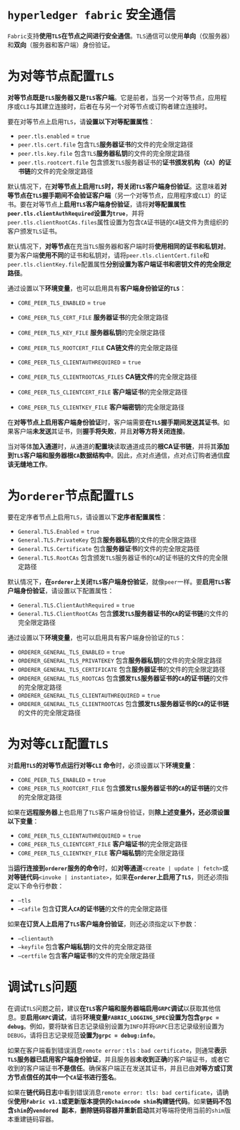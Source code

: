 # `hyperledger fabric` 安全通信

`Fabric`支持**使用`TLS`在节点之间进行安全通信**。`TLS`通信可以使用**单向**（仅服务器）和**双向**（服务器和客户端）身份验证。

# 为对等节点配置`TLS`

**对等节点既是`TLS`服务器又是`TLS`客户端**。它是前者，当另一个对等节点，应用程序或`CLI`与其建立连接时，后者在与另一个对等节点或订购者建立连接时。

要在对等节点上启用`TLS`，请**设置以下对等配置属性**：

+ `peer.tls.enabled` = `true`
+ `peer.tls.cert.file` 包含`TLS`**服务器证书**的文件的完全限定路径
+ `peer.tls.key.file` 包含`TLS`**服务器私钥**的文件的完全限定路径
+ `peer.tls.rootcert.file` 包含颁发`TLS`服务器证书的**证书颁发机构（`CA`）的证书链**的文件的完全限定路径

默认情况下，在**对等节点上启用`TLS`时，将关闭`TLS`客户端身份验证**。这意味着**对等节点在`TLS`握手期间不会验证客户端**（另一个对等节点，应用程序或`CLI`）的证书。要在对等节点上**启用`TLS`客户端身份验证**，请将**对等配置属性`peer.tls.clientAuthRequired`设置为`true`**，并将`peer.tls.clientRootCAs.files`属性设置为包含`CA`证书链的`CA`链文件为贵组织的客户颁发`TLS`证书。

默认情况下，**对等节点**在充当`TLS`服务器和客户端时将**使用相同的证书和私钥对**。要为客户端**使用不同**的证书和私钥对，请将`peer.tls.clientCert.file`和`peer.tls.clientKey.file`配置属性**分别设置为客户端证书和密钥文件的完全限定路径**。

通过设置以下**环境变量**，也可以启用具有**客户端身份验证的`TLS`**：

- `CORE_PEER_TLS_ENABLED` = `true`

- `CORE_PEER_TLS_CERT_FILE` **服务器证书**的完全限定路径
- `CORE_PEER_TLS_KEY_FILE` **服务器私钥**的完全限定路径
- `CORE_PEER_TLS_ROOTCERT_FILE` **CA链文件**的完全限定路径
- `CORE_PEER_TLS_CLIENTAUTHREQUIRED` = `true`
- `CORE_PEER_TLS_CLIENTROOTCAS_FILES` **CA链文件**的完全限定路径
- `CORE_PEER_TLS_CLIENTCERT_FILE` **客户端证书**的完全限定路径
- `CORE_PEER_TLS_CLIENTKEY_FILE` **客户端密钥**的完全限定路径

在**对等节点上启用客户端身份验证**时，客户端需要**在`TLS`握手期间发送其证书**。如果客户端**未发送**其证书，则**握手将失败**，并且**对等方将关闭连接**。

当对等体**加入通道**时，从通道的**配置块**读取通道成员的**根CA证书链**，并将其**添加到`TLS`客户端和服务器根`CA`数据结构中**。因此，点对点通信，点对点订购者通信**应该无缝地工作**。

# 为`orderer`节点配置`TLS`

要在定序者节点上启用`TLS`，请设置以下**定序者配置属性**：

- `General.TLS.Enabled` = `true`
- `General.TLS.PrivateKey` 包含**服务器私钥**的文件的完全限定路径
- `General.TLS.Certificate`  包含**服务器证书**的文件的完全限定路径
- `General.TLS.RootCAs`  包含颁发`TLS`服务器证书的`CA`的证书链的文件的完全限定路径

默认情况下，**在`orderer`上关闭`TLS`客户端身份验证**，就像`peer`一样。要**启用`TLS`客户端身份验证**，请设置以下配置属性：

- `General.TLS.ClientAuthRequired` = `true`
- `General.TLS.ClientRootCAs`  包含**颁发`TLS`服务器证书的`CA`的证书链**的文件的完全限定路径

通过设置以下**环境变量**，也可以启用具有客户端身份验证的`TLS`：

- `ORDERER_GENERAL_TLS_ENABLED` = `true`
- `ORDERER_GENERAL_TLS_PRIVATEKEY` 包含**服务器私钥**的文件的完全限定路径
- `ORDERER_GENERAL_TLS_CERTIFICATE`  包含**服务器证书**的文件的完全限定路径
- `ORDERER_GENERAL_TLS_ROOTCAS`  包含**颁发`TLS`服务器证书的`CA`的证书链**的文件的完全限定路径
- `ORDERER_GENERAL_TLS_CLIENTAUTHREQUIRED` = `true`
- `ORDERER_GENERAL_TLS_CLIENTROOTCAS`  包含**颁发`TLS`服务器证书的`CA`的证书链**的文件的完全限定路径

# 为对等`CLI`配置`TLS`

对**启用`TLS`的对等节点运行对等`CLI` 命令**时，必须设置以下**环境变量**：

- `CORE_PEER_TLS_ENABLED` = `true`
- `CORE_PEER_TLS_ROOTCERT_FILE`  包含**颁发`TLS`服务器证书的`CA`的证书链**的文件的完全限定路径

如果在**远程服务器**上也启用了`TLS`客户端身份验证，则**除上述变量外，还必须设置以下变量**：

- `CORE_PEER_TLS_CLIENTAUTHREQUIRED` = `true`
- `CORE_PEER_TLS_CLIENTCERT_FILE`  **客户端证书**的完全限定路径
- `CORE_PEER_TLS_CLIENTKEY_FILE`  **客户端私钥**的完全限定路径

当**运行连接到`orderer`服务的命令**时，如**对等通道**`<create | update | fetch>`或**对等链代码**`<invoke | instantiate>`，如果**在`orderer`上启用了`TLS`**，则还必须指定以下命令行参数：

- `–tls`
- `–cafile` 包含**订货人`CA`的证书链**的文件的完全限定路径

如果**在订货人上启用了`TLS`客户端身份验证**，则还必须指定以下参数：

- `–clientauth`
- `–keyfile`  包含**客户端私钥**的文件的完全限定路径
- `–certfile`  包含**客户端证书**的文件的完全限定路径

# 调试`TLS`问题

在调试`TLS`问题之前，建议**在`TLS`客户端和服务器端启用`GRPC`调试**以获取其他信息。要**启用`GRPC`调试**，请将**环境变量`FABRIC_LOGGING_SPEC`设置为包含`grpc = debug`**。例如，要将缺省日志记录级别设置为`INFO`并将`GRPC`日志记录级别设置为`DEBUG`，请将日志记录规范**设置为`grpc = debug:info`**。

如果在客户端看到错误消息`remote error：tls：bad certificate`，则通常**表示`TLS`服务器已启用客户端身份验证**，并且服务器**未收到正确**的客户端证书，或者它收到的客户端证书**不是信任**。确保客户端正在发送其证书，并且已由**对等方或订货方节点信任的其中一个`CA`证书进行签名**。

如果在**链代码日志**中看到错误消息`remote error: tls: bad certificate`，请确保**使用`Fabric v1.1`或更新版本提供的`chaincode shim`构建链代码**。如果**链码不包含`shim`的`vendored `副本**，**删除链码容器并重新启动**其对等端将使用当前的`shim`版本重建链码容器。